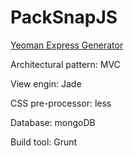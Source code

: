 PackSnapJS
==========
[Yeoman Express Generator](https://github.com/petecoop/generator-express)

Architectural pattern: MVC

View engin: Jade

CSS pre-processor: less

Database: mongoDB

Build tool: Grunt
